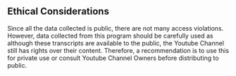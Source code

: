 ## Ethical Considerations

Since all the data collected is public, there are not many access violations. However, data collected from this program should be carefully used as although these transcripts are available to the public, the Youtube Channel still has rights over their content. Therefore, a recommendation is to use this for private use or consult Youtube Channel Owners before distributing to public. 

